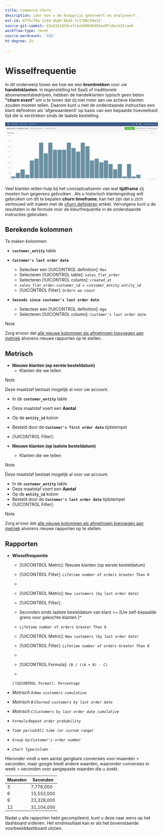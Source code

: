 ```yaml
---
title: Commerce Churn
description: Leer hoe u de Koopprijs genereert en analyseert.
exl-id: 8775cf0a-114d-4b48-8bd2-fc1700c59a12
source-git-commit: 03a5161930cafcbe600b96465ee0fc0ecb25cae8
workflow-type: tm+mt
source-wordcount: '333'
ht-degree: 2%

---
```


# Wisselfrequentie

In dit onderwerp tonen we hoe we een **kromtrekken** voor uw **handelsklanten**. In tegenstelling tot SaaS of traditionele abonnementsbedrijven, hebben de handelklanten typisch geen beton **&quot;churn event&quot;** om u te tonen dat zij niet meer aan uw actieve klanten zouden moeten tellen. Daarom kunt u met de onderstaande instructies een klant definiëren als &#39;afgewaardeerd&#39; op basis van een bepaalde hoeveelheid tijd die is verstreken sinds de laatste bestelling.

![](../../assets/Churn_rate_image.png)

Veel klanten willen hulp bij het conceptualiseren van wat **tijdframe** zij moeten hun gegevens gebruiken . Als u historisch klantengedrag wilt gebruiken om dit te bepalen **churn timeframe**, kan het zijn dat u zich vertrouwd wilt maken met de [churn definiëren](../analysis/define-cust-churn.md) artikel. Vervolgens kunt u de resultaten in de formule voor de kleurfrequentie in de onderstaande instructies gebruiken.

## Berekende kolommen

Te maken kolommen

* **`customer_entity`** table
* **`Customer's last order date`**
   * Selecteer een [!UICONTROL definition]: `Max`
   * Selecteren [!UICONTROL table]: `sales_flat_order`
   * Selecteren [!UICONTROL column]: `created_at`
   * `sales_flat_order.customer_id = customer_entity.entity_id`
   * [!UICONTROL Filter]: `Orders we count`

* **`Seconds since customer's last order date`**
   * Selecteer een [!UICONTROL definition]: `Age`
   * Selecteren [!UICONTROL column]: `Customer's last order date`

>[!NOTE]
>
>Zorg ervoor dat [alle nieuwe kolommen als afmetingen toevoegen aan metriek](../data-warehouse-mgr/manage-data-dimensions-metrics.md) alvorens nieuwe rapporten op te stellen.

## Metrisch

* **Nieuwe klanten (op eerste besteldatum)**
   * Klanten die we tellen

>[!NOTE]
>
>Deze maatstaf bestaat mogelijk al voor uw account.

* In de **`customer_entity`** table
* Deze maatstaf voert een **Aantal**
* Op de **`entity_id`** kolom
* Besteld door de **`Customer's first order date`** tijdstempel
* [!UICONTROL Filter]:

* **Nieuwe klanten (op laatste besteldatum)**
   * Klanten die we tellen

>[!NOTE]
>
>Deze maatstaf bestaat mogelijk al voor uw account.

* In de **`customer_entity`** table
* Deze maatstaf voert een **Aantal**
* Op de **`entity_id`** kolom
* Besteld door de **`Customer's last order date`** tijdstempel
* [!UICONTROL Filter]:

>[!NOTE]
>
>Zorg ervoor dat [alle nieuwe kolommen als afmetingen toevoegen aan metriek](../data-warehouse-mgr/manage-data-dimensions-metrics.md) alvorens nieuwe rapporten op te stellen.

## Rapporten

* **Wisselfrequentie**
   * [!UICONTROL Metric]: Nieuwe klanten (op eerste besteldatum)
   * [!UICONTROL Filter]: `Lifetime number of orders Greater Than 0`
   * 
      [!UICONTROL Perspective]: `Cumulative`
   * [!UICONTROL Metric]: `New customers (by last order date)`
   * [!UICONTROL Filter]:
   * Seconden sinds laatste besteldatum van klant >= [Uw zelf-bepaalde grens voor gekochte klanten ]**`^`**
   * `Lifetime number of orders Greater Than 0`

   * [!UICONTROL Metric]: `New customers (by last order date)`
   * [!UICONTROL Filter]: `Lifetime number of orders Greater Than 0`
   * 
      [!UICONTROL Perspective]: Cumulative
   * [!UICONTROL Formula]: `(B / ((A + B) - C)`
   * 

      [!UICONTROL Format]: Percentage

* *Metrisch `A`:`New customers cumulative`*
* *Metrisch `B`:`Churned customers by last order date`*
* *Metrisch `C`:`Customers by last order date cumulative`*
* *`Formula`:`Repeat order probability`*
* *`Time period`:`All time (or custom range)`*
* *`Group by`:`Customer's order number`*
* *`Chart Type`:`Column`*

Hieronder vindt u een aantal gangbare conversies voor maanden > seconden, maar google biedt andere waarden, waaronder conversies in week > seconden voor aangepaste waarden die u zoekt.

| **Maanden** | **Seconden** |
|---|---|
| 3 | 7,776,000 |
| 6 | 15,552,000 |
| 9 | 23,328,000 |
| 12 | 31,104,000 |

Nadat u alle rapporten hebt gecompileerd, kunt u deze naar wens op het dashboard ordenen. Het eindresultaat kan er als het bovenstaande voorbeelddashboard uitzien.
